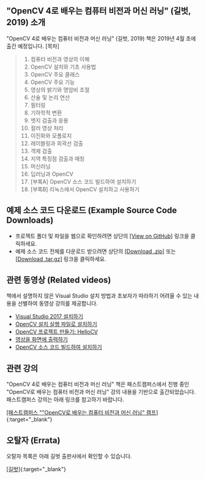 ## "OpenCV 4로 배우는 컴퓨터 비전과 머신 러닝" (길벗, 2019) 소개
"OpenCV 4로 배우는 컴퓨터 비전과 머신 러닝" (길벗, 2019) 책은 2019년 4월 초에 출간 예정입니다.
[목차]
>1. 컴퓨터 비전과 영상의 이해
>2. OpenCV 설치와 기초 사용법
>3. OpenCV 주요 클래스
>4. OpenCV 주요 기능
>5. 영상의 밝기와 명암비 조절
>6. 산술 및 논리 연산
>7. 필터링
>8. 기하학적 변환
>9. 엣지 검출과 응용
>10. 컬러 영상 처리
>11. 이진화와 모폴로지
>12. 레이블링과 외곽선 검출
>13. 객체 검출
>14. 지역 특징점 검출과 매칭
>15. 머신러닝
>16. 딥러닝과 OpenCV
>17. [부록A] OpenCV 소스 코드 빌드하여 설치하기
>18. [부록B] 리눅스에서 OpenCV 설치하고 사용하기

## 예제 소스 코드 다운로드 (Example Source Code Downloads)
* 프로젝트 폴더 및 파일을 웹으로 확인하려면 상단의 [[View on GitHub]](https://github.com/sunkyoo/opencv4cvml) 링크을 클릭하세요.
* 예제 소스 코드 전체를 다운로드 받으려면 상단의 [[Download .zip]](https://github.com/sunkyoo/opencv4cvml/zipball/master) 또는 [[Download .tar.gz]](https://github.com/sunkyoo/opencv4cvml/tarball/master) 링크을 클릭하세요.

## 관련 동영상 (Related videos)
책에서 설명하지 않은 Visual Studio 설치 방법과 초보자가 따라하기 어려울 수 있는 내용을 선별하여 동영상 강의를 제공합니다.

* [Visual Studio 2017 설치하기](https://youtu.be/jzVNiMeVcvs)
* [OpenCV 설치 실행 파일로 설치하기](https://youtu.be/HxDfGHwDSmc)
* [OpenCV 프로젝트 만들기: HelloCV](https://youtu.be/fKWQIPwNsc8)
* [영상을 화면에 출력하기](https://youtu.be/gcgScMU0XWE)
* [OpenCV 소스 코드 빌드하여 설치하기](https://youtu.be/ac75cFPYlOQ)

## 관련 강의
"OpenCV 4로 배우는 컴퓨터 비전과 머신 러닝" 책은 패스트캠퍼스에서 진행 중인 "OpenCV로 배우는 컴퓨터 비전과 머신 러닝" 강의 내용을 기반으로 출간되었습니다. 패스트캠퍼스 강의는 아래 링크를 참고하기 바랍니다.

[[패스트캠퍼스 ""OpenCV로 배우는 컴퓨터 비전과 머신 러닝" 캠프]](https://www.fastcampus.co.kr/dev_camp_cvocv/){:target="_blank"} 

## 오탈자 (Errata)
오탈자 목록은 아래 길벗 출판사에서 확인할 수 있습니다.

[[길벗]](https://www.gilbut.co.kr/){:target="_blank"} 
